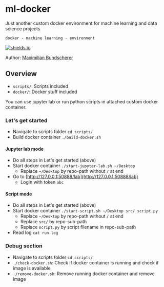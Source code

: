 # ml-docker

Just another custom docker environment for machine learning and data science projects

``docker - machine learning - environment``

[![shields.io](https://img.shields.io/badge/license-Apache2-blue.svg)](http://www.apache.org/licenses/LICENSE-2.0.txt)

Author: [Maximilian Bundscherer](https://bundscherer-online.de)

## Overview

- ``scripts/``: Scripts included
- ``docker/``: Docker stuff included

You can use jupyter lab or run python scripts in attached custom docker container.

### Let's get started

- Navigate to scripts folder ``cd scripts/``
- Build docker container ``./build-docker.sh``

#### Jupyter lab mode

- Do all steps in Let's get started (above)
- Start docker container ``./start-jupyter-lab.sh ~/Desktop``
    - Replace ``~/Desktop`` by repo-path without ``/`` at end
- Go to [http://127.0.0.1:50888/lab](http://127.0.0.1:50888/lab)
    - Login with token ``abc``

#### Script mode

- Do all steps in Let's get started (above)
- Start docker container ``./start-script.sh ~/Desktop src/ script.py``
    - Replace ``~/Desktop`` by repo-path without ``/`` at end
    - Replace ``src/`` by repo-sub-path
    - Replace ``script.py`` by script filename in repo-sub-path
- Read log ``cat run.log``

### Debug section

- Navigate to scripts folder ``cd scripts/``
- ``./check-docker.sh``: Check if docker container is running and check if image is available
- ``./remove-docker.sh``: Remove running docker container and remove image